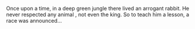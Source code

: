 Once upon a time, in a deep green jungle there lived an arrogant rabbit. He never respected any animal , not even the king. So to teach him a lesson, a race was announced...